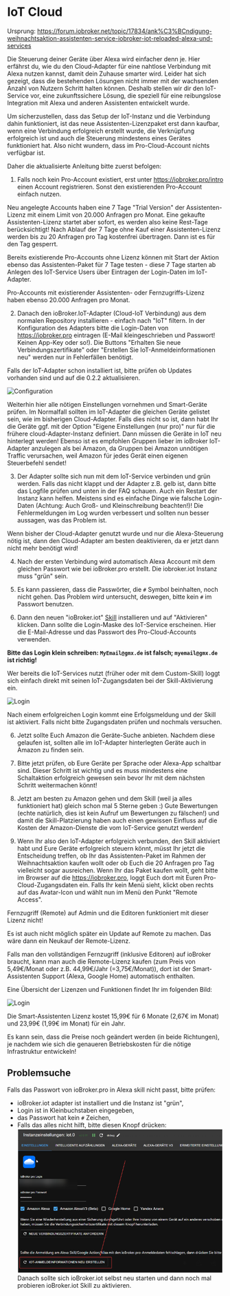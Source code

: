 # IoT Cloud

Ursprung: https://forum.iobroker.net/topic/17834/ank%C3%BCndigung-weihnachtsaktion-assistenten-service-iobroker-iot-reloaded-alexa-und-services

Die Steuerung deiner Geräte über Alexa wird einfacher denn je.
Hier erfährst du, wie du den Cloud-Adapter für eine nahtlose Verbindung mit Alexa nutzen kannst,
damit dein Zuhause smarter wird. Leider hat sich gezeigt,
dass die bestehenden Lösungen nicht immer mit der wachsenden Anzahl von Nutzern Schritt halten können.
Deshalb stellen wir dir den IoT-Service vor, eine zukunftssichere Lösung,
die speziell für eine reibungslose Integration mit Alexa und anderen Assistenten entwickelt wurde.

Um sicherzustellen, dass das Setup der IoT-Instanz und die Verbindung dahin funktioniert,
ist das neue Assistenten-Lizenzpaket erst dann kaufbar, wenn eine Verbindung erfolgreich erstellt wurde,
die Verknüpfung erfolgreich ist und auch die Steuerung mindestens eines Gerätes funktioniert hat.
Also nicht wundern, dass im Pro-Cloud-Account nichts verfügbar ist.

Daher die aktualisierte Anleitung bitte zuerst befolgen:

1. Falls noch kein Pro-Account existiert, erst unter https://iobroker.pro/intro einen Account registrieren.
Sonst den existierenden Pro-Account einfach nutzen.

Neu angelegte Accounts haben eine 7 Tage "Trial Version" der Assistenten-Lizenz mit einem Limit von 20.000 Anfragen pro Monat.
Eine gekaufte Assistenten-Lizenz startet aber sofort, es werden also keine Rest-Tage berücksichtigt!
Nach Ablauf der 7 Tage ohne Kauf einer Assistenten-Lizenz werden bis zu 20 Anfragen pro Tag kostenfrei übertragen.
Dann ist es für den Tag gesperrt.

Bereits existierende Pro-Accounts ohne Lizenz können mit Start der Aktion ebenso das Assistenten-Paket 
für 7 Tage testen - diese 7 Tage starten ab Anlegen des IoT-Service Users über Eintragen der Login-Daten im IoT-Adapter.

Pro-Accounts mit existierender Assistenten- oder Fernzugriffs-Lizenz haben ebenso 20.000 Anfragen pro Monat.

2. Danach den ioBroker.IoT-Adapter (Cloud-IoT Verbindung) aus dem normalen Repository installieren - einfach nach "IoT" filtern.
In der Konfiguration des Adapters bitte die Login-Daten von https://iobroker.pro eintragen (E-Mail kleingeschrieben und Passwort! Keinen App-Key oder so!).
Die Buttons "Erhalten Sie neue Verbindungszertifikate" oder "Erstellen Sie IoT-Anmeldeinformationen neu" werden nur in Fehlerfällen benötigt.

Falls der IoT-Adapter schon installiert ist, bitte prüfen ob Updates vorhanden sind und auf die 0.2.2 aktualisieren.

![Configuration](media/iot_settings.png)

Weiterhin hier alle nötigen Einstellungen vornehmen und Smart-Geräte prüfen.
Im Normalfall sollten im IoT-Adapter die gleichen Geräte gelistet sein, wie im bisherigen Cloud-Adapter.
Falls dies nicht so ist, dann habt Ihr die Geräte ggf. mit der Option "Eigene Einstellungen (nur pro)" nur für die frühere cloud-Adapter-Instanz definiert.
Dann müssen die Geräte in IoT neu hinterlegt werden!
Ebenso ist es empfohlen Gruppen lieber im ioBroker IoT-Adapter anzulegen als bei Amazon, 
da Gruppen bei Amazon unnötigen Traffic verursachen, weil Amazon für jedes Gerät einen eigenen Steuerbefehl sendet!

3. Der Adapter sollte sich nun mit dem IoT-Service verbinden und grün werden.
Falls das nicht klappt und der Adapter z.B. gelb ist, dann bitte das Logfile prüfen und unten in der FAQ schauen.
Auch ein Restart der Instanz kann helfen. 
Meistens sind es einfache Dinge wie falsche Login-Daten (Achtung: Auch Groß- und Kleinschreibung beachten!)!
Die Fehlermeldungen im Log wurden verbessert und sollten nun besser aussagen, was das Problem ist.

Wenn bisher der Cloud-Adapter genutzt wurde und nur die Alexa-Steuerung nötig ist, 
dann den Cloud-Adapter am besten deaktivieren, da er jetzt dann nicht mehr benötigt wird!

4. Nach der ersten Verbindung wird automatisch Alexa Account mit dem gleichen Passwort wie bei ioBroker.pro erstellt. 
Die iobroker.iot Instanz muss "grün" sein. 

5. Es kann passieren, dass die Passwörter, die `#` Symbol beinhalten, noch nicht gehen. 
Das Problem wird untersucht, deswegen, bitte kein `#` im Passwort benutzen.

5. Dann den neuen "ioBroker.iot" [Skill](https://www.amazon.de/ioBroker-ioBroker-iot/dp/B07L66BFF9) installieren und auf "Aktivieren" klicken. 
Dann sollte die Login-Maske des IoT-Service erscheinen.
Hier die E-Mail-Adresse und das Passwort des Pro-Cloud-Accounts verwenden.

**Bitte das Login klein schreiben: `MyEmail@gmx.de` ist falsch; `myemail@gmx.de` ist richtig!**

Wer bereits die IoT-Services nutzt (früher oder mit dem Custom-Skill) loggt sich einfach 
direkt mit seinen IoT-Zugangsdaten bei der Skill-Aktivierung ein.

![Login](media/iot_login.png)

Nach einem erfolgreichen Login kommt eine Erfolgsmeldung und der Skill ist aktiviert.
Falls nicht bitte Zugangsdaten prüfen und nochmals versuchen.

6. Jetzt sollte Euch Amazon die Geräte-Suche anbieten.
Nachdem diese gelaufen ist, sollten alle im IoT-Adapter hinterlegten Geräte auch in Amazon zu finden sein.

7. Bitte jetzt prüfen, ob Eure Geräte per Sprache oder Alexa-App schaltbar sind.
Dieser Schritt ist wichtig und es muss mindestens eine Schaltaktion erfolgreich gewesen sein bevor Ihr mit dem nächsten Schritt weitermachen könnt!

8. Jetzt am besten zu Amazon gehen und dem Skill (weil ja alles funktioniert hat) gleich schon mal 5 Sterne geben :)
Gute Bewertungen (echte natürlich, dies ist kein Aufruf um Bewertungen zu fälschen!) und damit die Skill-Platzierung 
haben auch einen gewissen Einfluss auf die Kosten der Amazon-Dienste die vom IoT-Service genutzt werden!

9. Wenn Ihr also den IoT-Adapter erfolgreich verbunden, den Skill aktiviert habt und Eure Geräte erfolgreich steuern könnt, 
müsst Ihr jetzt die Entscheidung treffen, ob Ihr das Assistenten-Paket im Rahmen der Weihnachtsaktion 
kaufen wollt oder ob Euch die 20 Anfragen pro Tag vielleicht sogar ausreichen.
Wenn Ihr das Paket kaufen wollt, geht bitte im Browser auf die https://iobroker.pro, loggt Euch dort mit Euren Pro-Cloud-Zugangsdaten ein.
Falls Ihr kein Menü sieht, klickt oben rechts auf das Avatar-Icon und wählt nun im Menü den Punkt "Remote Access".

Fernzugriff (Remote) auf Admin und die Editoren funktioniert mit dieser Lizenz nicht!

Es ist auch nicht möglich später ein Update auf Remote zu machen. Das wäre dann ein Neukauf der Remote-Lizenz.

Falls man den vollständigen Fernzugriff (inklusive Editoren) auf ioBroker braucht, 
kann man auch die Remote-Lizenz kaufen (zum Preis von 5,49€/Monat oder z.B. 44,99€/Jahr (=3,75€/Monat)), 
dort ist der Smart-Assistenten Support (Alexa, Google Home) automatisch enthalten.

Eine Übersicht der Lizenzen und Funktionen findet Ihr im folgenden Bild:

![Login](media/iot_compare.png)

Die Smart-Assistenten Lizenz kostet 15,99€ für 6 Monate (2,67€ im Monat) und 23,99€ (1,99€ im Monat) für ein Jahr.

Es kann sein, dass die Preise noch geändert werden (in beide Richtungen), je nachdem wie sich die genaueren Betriebskosten für die nötige Infrastruktur entwickeln!

## Problemsuche
Falls das Passwort von ioBroker.pro in Alexa skill nicht passt, bitte prüfen:
- ioBroker.iot adapter ist installiert und die Instanz ist "grün",
- Login ist in Kleinbuchstaben eingegeben,
- das Passwort hat kein `#` Zeichen,
- Falls das alles nicht hilft, bitte diesen Knopf drücken:
  ![Recreate](media/iot_passwort.png)
 Danach sollte sich ioBroker.iot selbst neu starten und dann noch mal probieren ioBroker.iot Skill zu aktivieren.
